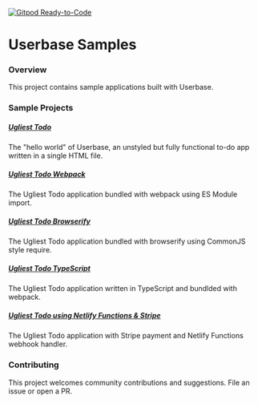 [![Gitpod Ready-to-Code](https://img.shields.io/badge/Gitpod-Ready--to--Code-blue?logo=gitpod)](https://gitpod.io/#https://github.com/lcenchew/userbase-samples/tree/hack) 

# Userbase Samples

### Overview

This project contains sample applications built with Userbase.

### Sample Projects

##### [Ugliest Todo](./ugliest-todo)

The "hello world" of Userbase, an unstyled but fully functional to-do app
written in a single HTML file.

##### [Ugliest Todo Webpack](./ugliest-todo-webpack)

The Ugliest Todo application bundled with webpack using ES Module import.

##### [Ugliest Todo Browserify](./ugliest-todo-browserify)

The Ugliest Todo application bundled with browserify using CommonJS style
require.

##### [Ugliest Todo TypeScript](./ugliest-todo-typescript)

The Ugliest Todo application written in TypeScript and bundlded with webpack.

##### [Ugliest Todo using Netlify Functions & Stripe](./ugliest-todo-stripe-netlify)

The Ugliest Todo application with Stripe payment and Netlify Functions webhook handler.

### Contributing

This project welcomes community contributions and suggestions. File an issue or
open a PR.
